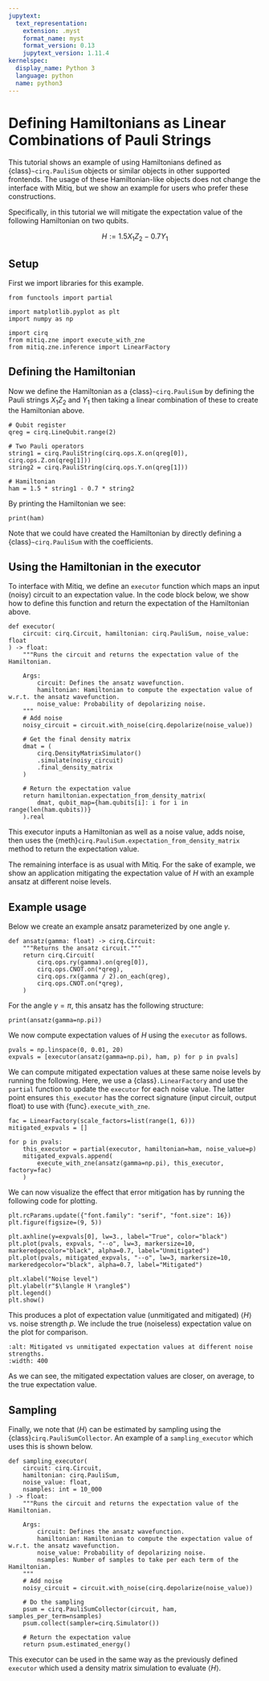 ```yaml
---
jupytext:
  text_representation:
    extension: .myst
    format_name: myst
    format_version: 0.13
    jupytext_version: 1.11.4
kernelspec:
  display_name: Python 3
  language: python
  name: python3
---
```


# Defining Hamiltonians as Linear Combinations of Pauli Strings

This tutorial shows an example of using Hamiltonians defined as {class}`~cirq.PauliSum` objects or similar objects in other
supported frontends. The usage of these Hamiltonian-like objects does not change the interface with Mitiq, but we
show an example for users who prefer these constructions.

Specifically, in this tutorial we will mitigate the expectation value of the following Hamiltonian on two qubits.

$$
H := 1.5 X_1 Z_2 - 0.7 Y_1
$$

## Setup

First we import libraries for this example.

```{code-cell} ipython3
from functools import partial

import matplotlib.pyplot as plt
import numpy as np

import cirq
from mitiq.zne import execute_with_zne
from mitiq.zne.inference import LinearFactory
```

## Defining the Hamiltonian

Now we define the Hamiltonian as a {class}`~cirq.PauliSum` by defining the Pauli strings $X_1 Z_2$ and $Y_1$ then
taking a linear combination of these to create the Hamiltonian above.

```{code-cell} ipython3
# Qubit register
qreg = cirq.LineQubit.range(2)

# Two Pauli operators
string1 = cirq.PauliString(cirq.ops.X.on(qreg[0]), cirq.ops.Z.on(qreg[1]))
string2 = cirq.PauliString(cirq.ops.Y.on(qreg[1]))

# Hamiltonian
ham = 1.5 * string1 - 0.7 * string2
```

By printing the Hamiltonian we see:

```{code-cell} ipython3
print(ham)
```

Note that we could have created the Hamiltonian by directly defining a {class}`~cirq.PauliSum` with the coefficients.

## Using the Hamiltonian in the executor

To interface with Mitiq, we define an `executor` function which maps an input (noisy) circuit to an expectation
value. In the code block below, we show how to define this function and return the expectation of the Hamiltonian above.

```{code-cell} ipython3
def executor(
    circuit: cirq.Circuit, hamiltonian: cirq.PauliSum, noise_value: float
) -> float:
    """Runs the circuit and returns the expectation value of the Hamiltonian.

    Args:
        circuit: Defines the ansatz wavefunction.
        hamiltonian: Hamiltonian to compute the expectation value of w.r.t. the ansatz wavefunction.
        noise_value: Probability of depolarizing noise.
    """
    # Add noise
    noisy_circuit = circuit.with_noise(cirq.depolarize(noise_value))

    # Get the final density matrix
    dmat = (
        cirq.DensityMatrixSimulator()
        .simulate(noisy_circuit)
        .final_density_matrix
    )

    # Return the expectation value
    return hamiltonian.expectation_from_density_matrix(
        dmat, qubit_map={ham.qubits[i]: i for i in range(len(ham.qubits))}
    ).real
```

This executor inputs a Hamiltonian as well as a noise value, adds noise, then uses the
{meth}`cirq.PauliSum.expectation_from_density_matrix` method to return the expectation value.

The remaining interface is as usual with Mitiq. For the sake of example, we show an application mitigating the
expectation value of $H$ with an example ansatz at different noise levels.

## Example usage

Below we create an example ansatz parameterized by one angle $\gamma$.

```{code-cell} ipython3
def ansatz(gamma: float) -> cirq.Circuit:
    """Returns the ansatz circuit."""
    return cirq.Circuit(
        cirq.ops.ry(gamma).on(qreg[0]),
        cirq.ops.CNOT.on(*qreg),
        cirq.ops.rx(gamma / 2).on_each(qreg),
        cirq.ops.CNOT.on(*qreg),
    )
```

For the angle $\gamma = \pi$, this ansatz has the following structure:

```{code-cell} ipython3
print(ansatz(gamma=np.pi))
```

We now compute expectation values of $H$ using the `executor` as follows.

```{code-cell} ipython3
pvals = np.linspace(0, 0.01, 20)
expvals = [executor(ansatz(gamma=np.pi), ham, p) for p in pvals]
```

We can compute mitigated expectation values at these same noise levels by running the following. Here, we use a
{class}`.LinearFactory` and use the `partial` function to update the `executor` for each noise value. The latter point
ensures `this_executor` has the correct signature (input circuit, output float) to use with {func}`.execute_with_zne`.

```{code-cell} ipython3
fac = LinearFactory(scale_factors=list(range(1, 6)))
mitigated_expvals = []

for p in pvals:
    this_executor = partial(executor, hamiltonian=ham, noise_value=p)
    mitigated_expvals.append(
        execute_with_zne(ansatz(gamma=np.pi), this_executor, factory=fac)
    )
```

We can now visualize the effect that error mitigation has by running the following code for plotting.

```{code-cell} ipython3
plt.rcParams.update({"font.family": "serif", "font.size": 16})
plt.figure(figsize=(9, 5))

plt.axhline(y=expvals[0], lw=3., label="True", color="black")
plt.plot(pvals, expvals, "--o", lw=3, markersize=10, markeredgecolor="black", alpha=0.7, label="Unmitigated")
plt.plot(pvals, mitigated_expvals, "--o", lw=3, markersize=10, markeredgecolor="black", alpha=0.7, label="Mitigated")

plt.xlabel("Noise level")
plt.ylabel(r"$\langle H \rangle$")
plt.legend()
plt.show()
```

This produces a plot of expectation value (unmitigated and mitigated) $\langle H \rangle$ vs. noise strength
$p$. We include the true (noiseless) expectation value on the plot for comparison.

```{image} ../img/vqe-cirq-pauli-sum-mitigation-plot.png
:alt: Mitigated vs unmitigated expectation values at different noise strengths.
:width: 400
```

As we can see, the mitigated expectation values are closer, on average, to the true expectation value.

## Sampling

Finally, we note that $\langle H \rangle$ can be estimated by sampling using the {class}`cirq.PauliSumCollector`. An
example of a `sampling_executor` which uses this is shown below.

```{code-cell} ipython3
def sampling_executor(
    circuit: cirq.Circuit,
    hamiltonian: cirq.PauliSum,
    noise_value: float,
    nsamples: int = 10_000
) -> float:
    """Runs the circuit and returns the expectation value of the Hamiltonian.

    Args:
        circuit: Defines the ansatz wavefunction.
        hamiltonian: Hamiltonian to compute the expectation value of w.r.t. the ansatz wavefunction.
        noise_value: Probability of depolarizing noise.
        nsamples: Number of samples to take per each term of the Hamiltonian.
    """
    # Add noise
    noisy_circuit = circuit.with_noise(cirq.depolarize(noise_value))

    # Do the sampling
    psum = cirq.PauliSumCollector(circuit, ham, samples_per_term=nsamples)
    psum.collect(sampler=cirq.Simulator())

    # Return the expectation value
    return psum.estimated_energy()
```

This executor can be used in the same way as the previously defined `executor` which used a density matrix simulation
to evaluate $\langle H \rangle$.
